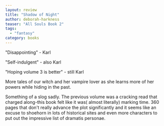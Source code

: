 ```yaml
---
layout: review
title: "Shadow of Night"
author: deborah-harkness
teaser: "All Souls Book 2"
tags:
  - "fantasy"
category: books
---
```


"Disappointing" - Karl

"Self-indulgent" - also Karl

"Hoping volume 3 is better" - still Karl

More tales of our witch and her vampire lover as she learns more of her powers while
hiding in the past.

Something of a slog sadly. The previous volume was a cracking read that charged along-this 
book felt like it was( almost literally) marking time. 360 pages that don't really advance 
the plot significantly and it seems like an excuse to shoehorn in lots of historical sites 
and even more characters to put out the impressive list of dramatis personae.